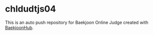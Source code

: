 # chldudtjs04
This is an auto push repository for Baekjoon Online Judge created with [BaekjoonHub](https://github.com/BaekjoonHub/BaekjoonHub).
